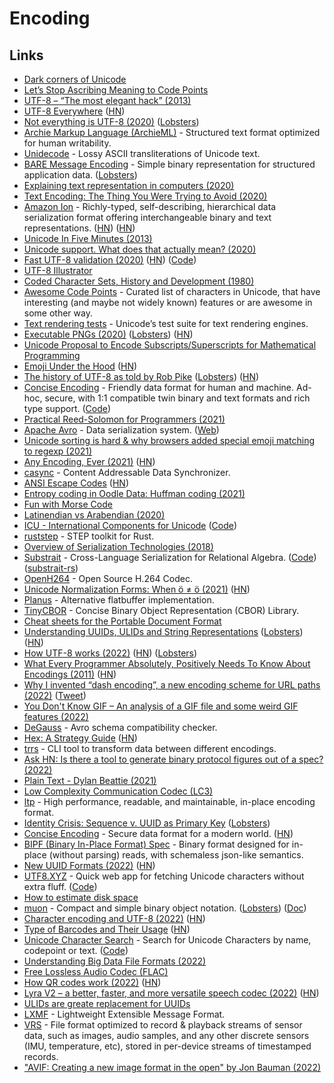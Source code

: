 # Encoding

## Links

- [Dark corners of Unicode](https://eev.ee/blog/2015/09/12/dark-corners-of-unicode/)
- [Let’s Stop Ascribing Meaning to Code Points](https://manishearth.github.io/blog/2017/01/14/stop-ascribing-meaning-to-unicode-code-points/)
- [UTF-8 – “The most elegant hack” (2013)](https://hackaday.com/2013/09/27/utf-8-the-most-elegant-hack/)
- [UTF-8 Everywhere](http://utf8everywhere.org/) ([HN](https://news.ycombinator.com/item?id=22867503))
- [Not everything is UTF-8 (2020)](https://octobus.net/blog/2020-06-05-not-everything-is-utf8.html) ([Lobsters](https://lobste.rs/s/3cus4b/not_everything_is_utf_8))
- [Archie Markup Language (ArchieML)](http://archieml.org/) - Structured text format optimized for human writability.
- [Unidecode](https://github.com/avian2/unidecode) - Lossy ASCII transliterations of Unicode text.
- [BARE Message Encoding](https://baremessages.org/) - Simple binary representation for structured application data. ([Lobsters](https://lobste.rs/s/r9phjo/bare_message_encoding))
- [Explaining text representation in computers (2020)](https://twitter.com/Cor3ntin/status/1277905449065553921)
- [Text Encoding: The Thing You Were Trying to Avoid (2020)](https://pboyd.io/posts/text-encoding/)
- [Amazon Ion](https://amzn.github.io/ion-docs/) - Richly-typed, self-describing, hierarchical data serialization format offering interchangeable binary and text representations. ([HN](https://news.ycombinator.com/item?id=23921610)) ([HN](https://news.ycombinator.com/item?id=29284428))
- [Unicode In Five Minutes (2013)](https://richardjharris.github.io/unicode-in-five-minutes.html)
- [Unicode support. What does that actually mean? (2020)](https://boyter.org/posts/unicode-support-what-does-that-actually-mean/)
- [Fast UTF-8 validation (2020)](https://lemire.me/blog/2020/10/20/ridiculously-fast-unicode-utf-8-validation/) ([HN](https://news.ycombinator.com/item?id=24839113)) ([Code](https://github.com/lemire/validateutf8-experiments))
- [UTF-8 Illustrator](https://utf-8-illustrator.com/)
- [Coded Character Sets, History and Development (1980)](https://textfiles.meulie.net/bitsaved/Books/Mackenzie_CodedCharSets.pdf)
- [Awesome Code Points](https://github.com/Codepoints/awesome-codepoints) - Curated list of characters in Unicode, that have interesting (and maybe not widely known) features or are awesome in some other way.
- [Text rendering tests](https://github.com/unicode-org/text-rendering-tests) - Unicode’s test suite for text rendering engines.
- [Executable PNGs (2020)](https://djharper.dev/post/2020/12/26/executable-pngs/) ([Lobsters](https://lobste.rs/s/npswqw/executable_pngs)) ([HN](https://news.ycombinator.com/item?id=25543191))
- [Unicode Proposal to Encode Subscripts/Superscripts for Mathematical Programming](https://github.com/stevengj/subsuper-proposal)
- [Emoji Under the Hood](https://tonsky.me/blog/emoji/) ([HN](https://news.ycombinator.com/item?id=26574008))
- [The history of UTF-8 as told by Rob Pike](http://doc.cat-v.org/bell_labs/utf-8_history) ([Lobsters](https://lobste.rs/s/jo5he6/history_utf_8_as_told_by_rob_pike)) ([HN](https://news.ycombinator.com/item?id=26735958))
- [Concise Encoding](https://concise-encoding.org/) - Friendly data format for human and machine. Ad-hoc, secure, with 1:1 compatible twin binary and text formats and rich type support. ([Code](https://github.com/kstenerud/concise-encoding))
- [Practical Reed-Solomon for Programmers (2021)](https://berthub.eu/articles/posts/reed-solomon-for-programmers/)
- [Apache Avro](https://github.com/apache/avro) - Data serialization system. ([Web](https://avro.apache.org/))
- [Unicode sorting is hard & why browsers added special emoji matching to regexp (2021)](https://devlog.hexops.com/2021/unicode-sorting-why-browsers-added-special-emoji-matching)
- [Any Encoding, Ever (2021)](https://thephd.dev/any-encoding-ever-ztd-text-unicode-cpp) ([HN](https://news.ycombinator.com/item?id=27695412))
- [casync](https://github.com/systemd/casync) - Content Addressable Data Synchronizer.
- [ANSI Escape Codes](https://gist.github.com/fnky/458719343aabd01cfb17a3a4f7296797) ([HN](https://news.ycombinator.com/item?id=28145209))
- [Entropy coding in Oodle Data: Huffman coding (2021)](https://fgiesen.wordpress.com/2021/08/30/entropy-coding-in-oodle-data-huffman-coding/)
- [Fun with Morse Code](https://apfelmus.nfshost.com/articles/fun-with-morse-code.html)
- [Latinendian vs Arabendian (2020)](https://theorangeduck.com/page/latinendian-arabendian)
- [ICU - International Components for Unicode](https://icu.unicode.org/) ([Code](https://github.com/unicode-org/icu))
- [ruststep](https://github.com/ricosjp/ruststep) - STEP toolkit for Rust.
- [Overview of Serialization Technologies (2018)](https://indico.cern.ch/event/658060/contributions/2898569/attachments/1622526/2582399/pivarski-serialization.pdf)
- [Substrait](https://substrait.io/) - Cross-Language Serialization for Relational Algebra. ([Code](https://github.com/substrait-io/substrait)) ([substrait-rs](https://github.com/andygrove/substrait-rs))
- [OpenH264](https://github.com/cisco/openh264) - Open Source H.264 Codec.
- [Unicode Normalization Forms: When ö ≠ ö (2021)](https://blog.opencore.ch/posts/unicode-normalization-forms/) ([HN](https://news.ycombinator.com/item?id=29751641))
- [Planus](https://github.com/TethysSvensson/planus) - Alternative flatbuffer implementation.
- [TinyCBOR](https://github.com/intel/tinycbor) - Concise Binary Object Representation (CBOR) Library.
- [Cheat sheets for the Portable Document Format](https://github.com/gendx/pdf-cheat-sheets)
- [Understanding UUIDs, ULIDs and String Representations](https://sudhir.io/uuids-ulids) ([Lobsters](https://lobste.rs/s/ucvsxl/understanding_uuids_ulids_string)) ([HN](https://news.ycombinator.com/item?id=29794186))
- [How UTF-8 works (2022)](https://sethmlarson.dev/blog/utf-8) ([HN](https://news.ycombinator.com/item?id=30259097)) ([Lobsters](https://lobste.rs/s/5qtiye/how_utf_8_works))
- [What Every Programmer Absolutely, Positively Needs To Know About Encodings (2011)](https://kunststube.net/encoding/) ([HN](https://news.ycombinator.com/item?id=30384223))
- [Why I invented “dash encoding”, a new encoding scheme for URL paths (2022)](https://simonwillison.net/2022/Mar/5/dash-encoding/) ([Tweet](https://twitter.com/simonw/status/1500228316309061633))
- [You Don't Know GIF – An analysis of a GIF file and some weird GIF features (2022)](https://blog.darrien.dev/posts/you-dont-know-gif/)
- [DeGauss](https://github.com/vertexclique/degauss) - Avro schema compatibility checker.
- [Hex: A Strategy Guide](http://www.mseymour.ca/hex_book/hexstrat.html) ([HN](https://news.ycombinator.com/item?id=30783156))
- [trrs](https://github.com/acheronfail/trrs) - CLI tool to transform data between different encodings.
- [Ask HN: Is there a tool to generate binary protocol figures out of a spec? (2022)](https://news.ycombinator.com/item?id=30895905)
- [Plain Text - Dylan Beattie (2021)](https://www.youtube.com/watch?v=_mZBa3sqTrI)
- [Low Complexity Communication Codec (LC3)](https://github.com/google/liblc3)
- [ltp](https://github.com/socketsupply/ltp) - High performance, readable, and maintainable, in-place encoding format.
- [Identity Crisis: Sequence v. UUID as Primary Key](https://brandur.org/nanoglyphs/026-ids) ([Lobsters](https://lobste.rs/s/l9fnbd/identity_crisis_sequence_v_uuid_as))
- [Concise Encoding](https://concise-encoding.org/) - Secure data format for a modern world. ([HN](https://news.ycombinator.com/item?id=31475779))
- [BIPF (Binary In-Place Format) Spec](https://github.com/ssbc/bipf-spec) - Binary format designed for in-place (without parsing) reads, with schemaless json-like semantics.
- [New UUID Formats (2022)](https://www.ietf.org/id/draft-peabody-dispatch-new-uuid-format-03.html) ([HN](https://news.ycombinator.com/item?id=31715119))
- [UTF8.XYZ](https://utf8.xyz/) - Quick web app for fetching Unicode characters without extra fluff. ([Code](https://github.com/sethmlarson/utf8.xyz))
- [How to estimate disk space](https://lethain.com/how-to-estimate-disk-space/)
- [muon](https://github.com/vshymanskyy/muon) - Compact and simple binary object notation. ([Lobsters](https://lobste.rs/s/a7ougq/on_compact_simple_binary_encoding_on_par)) ([Doc](https://docs.google.com/presentation/d/1MosK6LTy_Rr32eF6HKej6UEtf9vBzdbeSF6YPb1_e4A/present?slide=id.g13be37bd3ba_0_6))
- [Character encoding and UTF-8 (2022)](https://blog.fredrb.com/2022/07/31/character-encoding-utf8/) ([HN](https://news.ycombinator.com/item?id=32299965))
- [Type of Barcodes and Their Usage](https://scanbot.io/blog/types-of-barcodes/) ([HN](https://news.ycombinator.com/item?id=32591356))
- [Unicode Character Search](https://macleod.io/unicode/) - Search for Unicode Characters by name, codepoint or text. ([Code](https://github.com/Alexendoo/unicode-search))
- [Understanding Big Data File Formats (2022)](https://www.vladsiv.com/big-data-file-formats/)
- [Free Lossless Audio Codec (FLAC)](https://github.com/xiph/flac)
- [How QR codes work (2022)](https://typefully.com/DanHollick/qr-codes-T7tLlNi) ([HN](https://news.ycombinator.com/item?id=32837565))
- [Lyra V2 – a better, faster, and more versatile speech codec (2022)](https://opensource.googleblog.com/2022/09/lyra-v2-a-better-faster-and-more-versatile-speech-codec.html) ([HN](https://news.ycombinator.com/item?id=33041114))
- [ULIDs are greate replacement for UUIDs](https://twitter.com/mholt6/status/1577503148821819392)
- [LXMF](https://github.com/markqvist/LXMF) - Lightweight Extensible Message Format.
- [VRS](https://github.com/facebookresearch/vrs) - File format optimized to record & playback streams of sensor data, such as images, audio samples, and any other discrete sensors (IMU, temperature, etc), stored in per-device streams of timestamped records.
- ["AVIF: Creating a new image format in the open" by Jon Bauman (2022)](https://www.youtube.com/watch?v=BUkRlfkv2D8)
